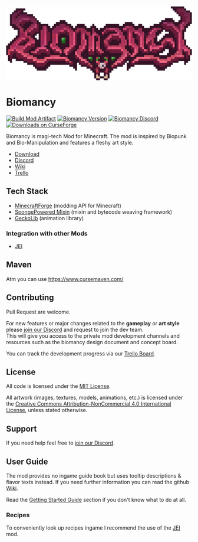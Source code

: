 <p align="center">
<img src="media/v2/text_logo_big.png" alt="Biomancy" height="200"/>
</p>

# Biomancy
[![Build Mod Artifact](https://github.com/Elenterius/Biomancy/actions/workflows/build_mod_artifact.yml/badge.svg)](https://github.com/Elenterius/Biomancy/actions/workflows/build_mod_artifact.yml)
[![Biomancy Version](https://img.shields.io/badge/Latest%20Version-2.0.0--alpha.18-red?style=for-the-badge)](https://github.com/Elenterius/Biomancy)
[![Biomancy Discord](https://img.shields.io/discord/920005236645572662?logo=discord&logoColor=white&style=for-the-badge)][Discord]
[![Downloads on CurseForge](https://cf.way2muchnoise.eu/full_492939_downloads.svg?badge_style=for_the_badge)][Download]

Biomancy is magi-tech Mod for Minecraft. The mod is inspired by Biopunk and Bio-Manipulation and features a fleshy art style.

* [Download]
* [Discord]
* [Wiki]
* [Trello]

## Tech Stack
- [MinecraftForge](https://github.com/MinecraftForge/MinecraftForge) (modding API for Minecraft)
- [SpongePowered Mixin](https://github.com/SpongePowered/Mixin) (mixin and bytecode weaving framework)
- [GeckoLib](https://github.com/bernie-g/geckolib) (animation library)

### Integration with other Mods
- [JEI]

## Maven
Atm you can use https://www.cursemaven.com/

## Contributing
Pull Request are welcome.

For new features or major changes related to the **gameplay** or **art style** please [join our Discord][Discord] and request to join the dev team.<br>
This will give you access to the private mod development channels and resources such as the biomancy design document and concept board.

You can track the development progress via our [Trello Board][Trello].

## License
All code is licensed under the [MIT License](https://opensource.org/licenses/MIT).

All artwork (images, textures, models, animations, etc.) is licensed under the [Creative Commons Attribution-NonCommercial 4.0 International License](http://creativecommons.org/licenses/by-nc/4.0/), unless stated otherwise.

## Support
If you need help feel free to [join our Discord][Discord].

## User Guide
The mod provides no ingame guide book but uses tooltip descriptions & flavor texts instead. If you need further information you can read the github [Wiki].

Read the [Getting Started Guide](https://github.com/Elenterius/Biomancy/wiki/v2/Getting-Started) section if you don't know what to do at all.

### Recipes
To conveniently look up recipes ingame I recommend the use of the [JEI] mod.


[Download]: https://www.curseforge.com/minecraft/mc-mods/biomancy
[Discord]: https://discord.gg/424awTDdJJ
[Wiki]: https://github.com/Elenterius/Biomancy/wiki/v2
[Trello]: https://trello.com/b/GUKjOSAl
[JitPack]: https://jitpack.io/#Elenterius/Biomancy

[JEI]:https://www.curseforge.com/minecraft/mc-mods/jei
